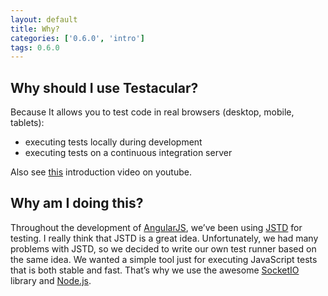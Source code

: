 ```yaml
---
layout: default
title: Why?
categories: ['0.6.0', 'intro']
tags: 0.6.0
---
```


## Why should I use Testacular?

Because It allows you to test code in real browsers (desktop, mobile, tablets):
*   executing tests locally during development
*   executing tests on a continuous integration server

Also see [this] introduction video on youtube.

## Why am I doing this?

Throughout the development of [AngularJS], we’ve been using [JSTD]
for testing. I really think that JSTD is a great idea. Unfortunately, we
had many problems with JSTD, so we decided to write our own test runner
based on the same idea. We wanted a simple tool just for executing
JavaScript tests that is both stable and fast. That’s why we use the
awesome [SocketIO] library and [Node.js].

[AngularJS]: http://angularjs.org/
[JSTD]: http://code.google.com/p/js-test-driver/
[SocketIO]: http://socket.io/
[Node.js]: http://nodejs.org/
[this]: http://www.youtube.com/watch?v=5mHjJ4xf_K0
